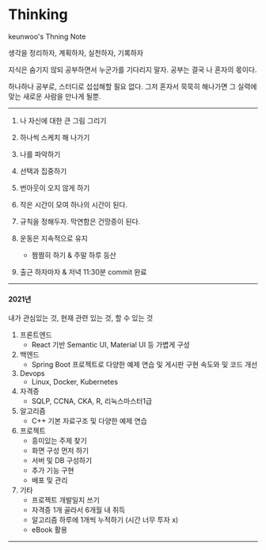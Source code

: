 # Thinking
keunwoo's Thning Note

생각을 정리하자, 계획하자, 실천하자, 기록하자

지식은 숨기지 않되 공부하면서 누군가를 기다리지 말자. 공부는 결국 나 혼자의 몫이다.

하나하나 공부로, 스터디로 섭섭해할 필요 없다. 그저 혼자서 묵묵히 해나가면 그 실력에 맞는 새로운 사람을 만나게 될뿐.

---

1. 나 자신에 대한 큰 그림 그리기

2. 하나씩 스케치 해 나가기
3. 나를 파악하기
4. 선택과 집중하기
5. 번아웃이 오지 않게 하기
6. 작은 시간이 모여 하나의 시간이 된다.
7. 규칙을 정해두자. 막연함은 건망증이 된다.
8. 운동은 지속적으로 유지 
   - 짬짬히 하기 & 주말 하루 등산
9. 출근 하자마자 & 저녁 11:30분 commit 완료

---

#### 2021년

내가 관심있는 것, 현재 관련 있는 것, 할 수 있는 것 



1. 프론트엔드
   - React 기반 Semantic UI, Material UI 등 가볍게 구성
2. 백엔드
   - Spring Boot 프로젝트로 다양한 예제 연습 및 게시판 구현 속도와 및 코드 개선
3. Devops
   - Linux, Docker, Kubernetes
4. 자격증
   - SQLP, CCNA, CKA, R, 리눅스마스터1급
5. 알고리즘
   - C++ 기본 자료구조 및 다양한 예제 연습
6. 프로젝트 
   - 흥미있는 주제 찾기 
   - 화면 구성 먼저 하기
   - 서버 및 DB 구성하기
   - 추가 기능 구현
   - 배포 및 관리
7. 기타
   - 프로젝트 개발일지 쓰기
   - 자격증 1개 골라서 6개월 내 취득
   - 알고리즘 하루에 1개씩 누적하기 (시간 너무 투자 x)
   - eBook 활용

---

